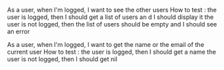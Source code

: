 As a user, when I'm logged, I want to see the other users
How to test :
the user is logged, then I should get a list of users an d I should display it
the user is not logged, then the list of users should be empty and I should see an error

As a user, when I'm logged, I want to get the name or the email of the current user
How to test :
the user is logged, then I should get a name
the user is not logged, then I should get nil